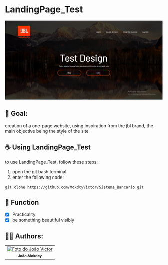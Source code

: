# LandingPage_Test

<img src="landingPage.png" alt="exemplo imagem">

## 📄 Goal:

creation of a one-page website, using inspiration from the jbl brand, the main objective being the style of the site

## ☕ Using LandingPage_Test

to use LandingPage_Test, follow these steps:

1. open the git bash terminal
2. enter the following code:
```
git clone https://github.com/MokdcyVictor/Sistema_Bancario.git
```

## 🔧 Function
- [X] Practicality 
- [X] be something beautiful visibly
## 🙋‍♂️ Authors:
<table>
  <tr>
    <td align="center">
      <a href="#">
        <img src="https://avatars.githubusercontent.com/u/91168785?s=96&v=4" width="100px;" alt="Foto do João Victor"/><br>
        <sub>
          <b>João Mokdcy</b>
        </sub>
      </a>
    </td>

